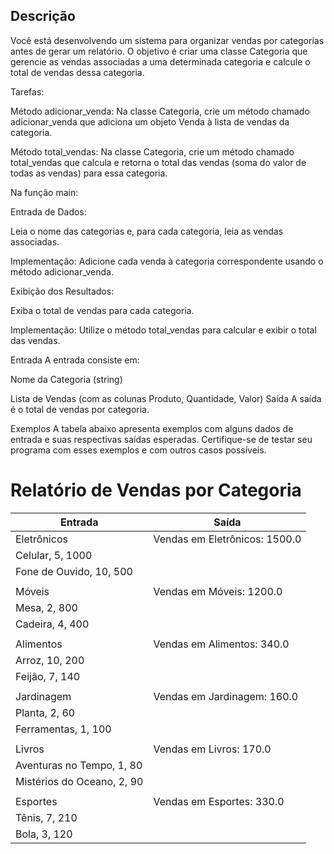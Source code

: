 ## Descrição
Você está desenvolvendo um sistema para organizar vendas por categorias antes de gerar um relatório. O objetivo é criar uma classe Categoria que gerencie as vendas associadas a uma determinada categoria e calcule o total de vendas dessa categoria.

Tarefas:

Método adicionar_venda: Na classe Categoria, crie um método chamado adicionar_venda que adiciona um objeto Venda à lista de vendas da categoria.

Método total_vendas: Na classe Categoria, crie um método chamado total_vendas que calcula e retorna o total das vendas (soma do valor de todas as vendas) para essa categoria.

Na função main:

Entrada de Dados:

Leia o nome das categorias e, para cada categoria, leia as vendas associadas.

Implementação: Adicione cada venda à categoria correspondente usando o método adicionar_venda.

Exibição dos Resultados:

Exiba o total de vendas para cada categoria.

Implementação: Utilize o método total_vendas para calcular e exibir o total das vendas.

Entrada
A entrada consiste em:

Nome da Categoria (string)

Lista de Vendas (com as colunas Produto, Quantidade, Valor)
Saída
A saída é o total de vendas por categoria.

Exemplos
A tabela abaixo apresenta exemplos com alguns dados de entrada e suas respectivas saídas esperadas. Certifique-se de testar seu programa com esses exemplos e com outros casos possíveis.


# Relatório de Vendas por Categoria


|Entrada			|Saída|
|--------------------------------|--------------------------------|
|Eletrônicos			|Vendas em Eletrônicos: 1500.0|
|Celular, 5, 1000		||
|Fone de Ouvido, 10, 500	||
|||
|Móveis				|Vendas em Móveis: 1200.0|
|Mesa, 2, 800 | |
|Cadeira, 4, 400 | |	
|||
|Alimentos			|Vendas em Alimentos: 340.0|
|Arroz, 10, 200| |
|Feijão, 7, 140| |
|||
|Jardinagem			|Vendas em Jardinagem: 160.0|
|Planta, 2, 60| |
|Ferramentas, 1, 100| |	
|||
|Livros | Vendas em Livros: 170.0|
|Aventuras no Tempo, 1, 80||	
|Mistérios do Oceano, 2, 90||
|||
|Esportes		|	Vendas em Esportes: 330.0|
|Tênis, 7, 210| |
|Bola, 3, 120| |	
